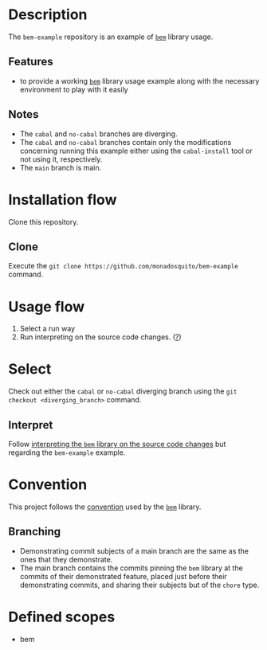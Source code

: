 # Description

The `bem-example` repository is an example
of [`bem`](https://github.com/monadosquito/bem) library usage.

## Features

- to provide a working [`bem`](https://github.com/monadosquito/bem) library usage example
along with the necessary environment to play with it easily

## Notes

- The `cabal` and `no-cabal` branches are diverging.
- The `cabal` and `no-cabal` branches contain only the modifications
concerning running this example
either using the `cabal-install` tool
or not using it,
respectively.
- The `main` branch is main.

# Installation flow

Clone this repository.

## Clone

Execute the `git clone https://github.com/monadosquito/bem-example` command.

# Usage flow

1. Select a run way
2. Run interpreting on the source code changes. ([?](#interpret))

# Select

Check out either the `cabal` or `no-cabal` diverging branch
using the `git checkout <diverging_branch>` command.

## Interpret

Follow [interpreting the `bem` library
on the source code changes](https://github.com/monadosquito/bem#interpret)
but regarding the `bem-example` example.

# Convention

This project follows the [convention](https://github.com/monadosquito/bem#convention)
used by the [`bem`](https://github.com/monadosquito/bem) library.

## Branching

- Demonstrating commit subjects of a main branch are the same as the ones
that they demonstrate.
- The main branch contains the commits
pinning the `bem` library at the commits of their demonstrated feature,
placed just before their demonstrating commits,
and sharing their subjects but of the `chore` type.

# Defined scopes

- bem

